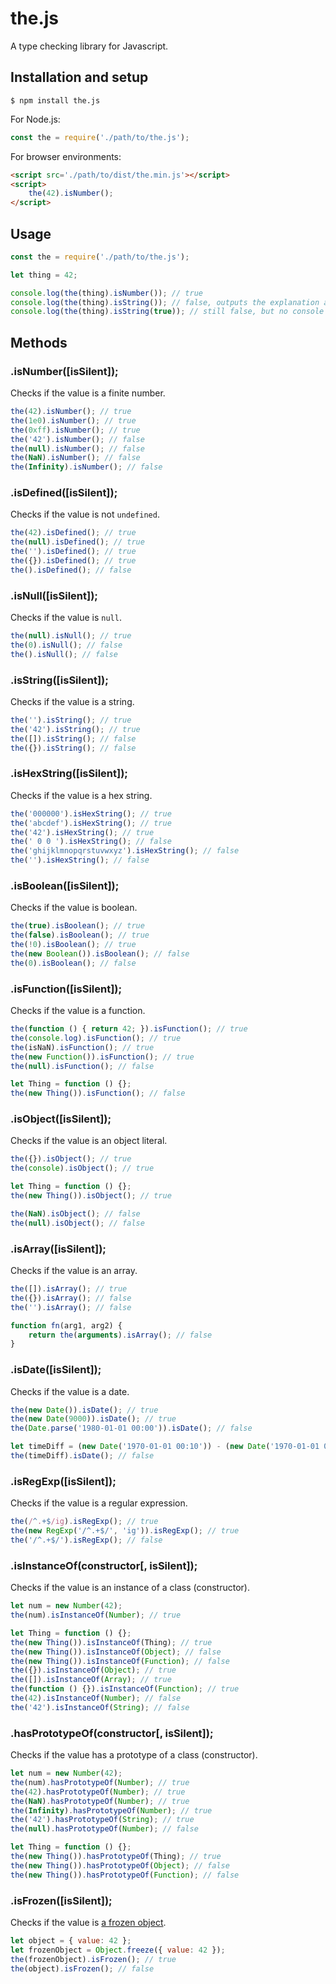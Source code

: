 # the.js

A type checking library for Javascript.

## Installation and setup

```shell
$ npm install the.js
```

For Node.js:

```javascript
const the = require('./path/to/the.js');
```

For browser environments:

```html
<script src='./path/to/dist/the.min.js'></script>
<script>
	the(42).isNumber();
</script>
```

## Usage

```javascript
const the = require('./path/to/the.js');

let thing = 42;

console.log(the(thing).isNumber()); // true
console.log(the(thing).isString()); // false, outputs the explanation and stack trace to the console
console.log(the(thing).isString(true)); // still false, but no console output
```

## Methods

### .isNumber([isSilent]);

Checks if the value is a finite number.

```javascript
the(42).isNumber(); // true
the(1e0).isNumber(); // true
the(0xff).isNumber(); // true
the('42').isNumber(); // false
the(null).isNumber(); // false
the(NaN).isNumber(); // false
the(Infinity).isNumber(); // false
```

### .isDefined([isSilent]);

Checks if the value is not `undefined`.

```javascript
the(42).isDefined(); // true
the(null).isDefined(); // true
the('').isDefined(); // true
the({}).isDefined(); // true
the().isDefined(); // false
```

### .isNull([isSilent]);

Checks if the value is `null`.

```javascript
the(null).isNull(); // true
the(0).isNull(); // false
the().isNull(); // false
```

### .isString([isSilent]);

Checks if the value is a string.

```javascript
the('').isString(); // true
the('42').isString(); // true
the([]).isString(); // false
the({}).isString(); // false
```

### .isHexString([isSilent]);

Checks if the value is a hex string.

```javascript
the('000000').isHexString(); // true
the('abcdef').isHexString(); // true
the('42').isHexString(); // true
the(' 0 0 ').isHexString(); // false
the('ghijklmnopqrstuvwxyz').isHexString(); // false
the('').isHexString(); // false
```

### .isBoolean([isSilent]);

Checks if the value is boolean.

```javascript
the(true).isBoolean(); // true
the(false).isBoolean(); // true
the(!0).isBoolean(); // true
the(new Boolean()).isBoolean(); // false
the(0).isBoolean(); // false
```

### .isFunction([isSilent]);

Checks if the value is a function.

```javascript
the(function () { return 42; }).isFunction(); // true
the(console.log).isFunction(); // true
the(isNaN).isFunction(); // true
the(new Function()).isFunction(); // true
the(null).isFunction(); // false

let Thing = function () {};
the(new Thing()).isFunction(); // false
```

### .isObject([isSilent]);

Checks if the value is an object literal.

```javascript
the({}).isObject(); // true
the(console).isObject(); // true

let Thing = function () {};
the(new Thing()).isObject(); // true

the(NaN).isObject(); // false
the(null).isObject(); // false
```

### .isArray([isSilent]);

Checks if the value is an array.

```javascript
the([]).isArray(); // true
the({}).isArray(); // false
the('').isArray(); // false

function fn(arg1, arg2) {
	return the(arguments).isArray(); // false
}
```

### .isDate([isSilent]);

Checks if the value is a date.

```javascript
the(new Date()).isDate(); // true
the(new Date(9000)).isDate(); // true
the(Date.parse('1980-01-01 00:00')).isDate(); // false

let timeDiff = (new Date('1970-01-01 00:10')) - (new Date('1970-01-01 00:05'));
the(timeDiff).isDate(); // false
```

### .isRegExp([isSilent]);

Checks if the value is a regular expression.

```javascript
the(/^.+$/ig).isRegExp(); // true
the(new RegExp('/^.+$/', 'ig')).isRegExp(); // true
the('/^.+$/').isRegExp(); // false
```

### .isInstanceOf(constructor[, isSilent]);

Checks if the value is an instance of a class (constructor).

```javascript
let num = new Number(42);
the(num).isInstanceOf(Number); // true

let Thing = function () {};
the(new Thing()).isInstanceOf(Thing); // true
the(new Thing()).isInstanceOf(Object); // false
the(new Thing()).isInstanceOf(Function); // false
the({}).isInstanceOf(Object); // true
the([]).isInstanceOf(Array); // true
the(function () {}).isInstanceOf(Function); // true
the(42).isInstanceOf(Number); // false
the('42').isInstanceOf(String); // false
```

### .hasPrototypeOf(constructor[, isSilent]);

Checks if the value has a prototype of a class (constructor).

```javascript
let num = new Number(42);
the(num).hasPrototypeOf(Number); // true
the(42).hasPrototypeOf(Number); // true
the(NaN).hasPrototypeOf(Number); // true
the(Infinity).hasPrototypeOf(Number); // true
the('42').hasPrototypeOf(String); // true
the(null).hasPrototypeOf(Number); // false

let Thing = function () {};
the(new Thing()).hasPrototypeOf(Thing); // true
the(new Thing()).hasPrototypeOf(Object); // false
the(new Thing()).hasPrototypeOf(Function); // false
```

### .isFrozen([isSilent]);

Checks if the value is [a frozen object](https://developer.mozilla.org/en-US/docs/Web/JavaScript/Reference/Global_Objects/Object/isFrozen).

```javascript
let object = { value: 42 };
let frozenObject = Object.freeze({ value: 42 });
the(frozenObject).isFrozen(); // true
the(object).isFrozen(); // false
```

